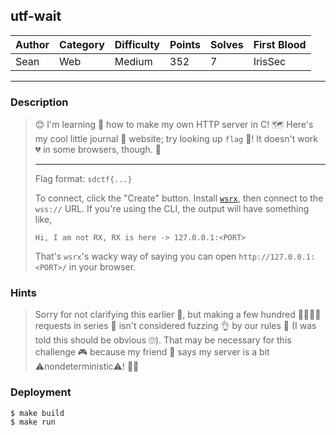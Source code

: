 ## utf-wait

| Author | Category | Difficulty | Points | Solves | First Blood |
| ------ | -------- | ---------- | ------ | ------ | ----------- |
| Sean   | Web      | Medium     | 352    | 7      | IrisSec     |

---

### Description

> 😊 I'm learning 🧠 how to make my own HTTP server in C! 🗺️ Here's my cool little journal 📖 website; try looking up `flag` 🚩! It doesn't work 💔 in some browsers, though. 🙇
>
> ---
>
> Flag format: `sdctf{...}`
>
> To connect, click the "Create" button. Install [`wsrx`](https://github.com/XDSEC/WebSocketReflectorX/releases), then connect to the `wss://` URL. If you're using the CLI, the output will have something like,
>
> ```
> Hi, I am not RX, RX is here -> 127.0.0.1:<PORT>
> ```
>
> That's `wsrx`'s wacky way of saying you can open `http://127.0.0.1:<PORT>/` in your browser.

### Hints

> Sorry for not clarifying this earlier 🙏, but making a few hundred 💯💯💯💯 requests in series 🚶 isn't considered fuzzing 👌 by our rules 📜 (I was told this should be obvious 🙄). That may be necessary for this challenge 🎮 because my friend 💃 says my server is a bit ⚠️nondeterministic⚠️! 😵‍💫

### Deployment

```shell
$ make build
$ make run
```
